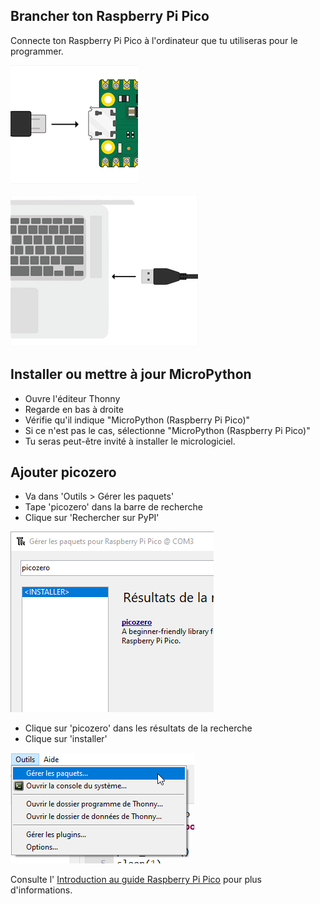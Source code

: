 ## Brancher ton Raspberry Pi Pico

Connecte ton Raspberry Pi Pico à l'ordinateur que tu utiliseras pour le programmer.

![Câble USB branché sur Raspberry Pi Pico.](images/pico-top-plug.png)

![Câble USB branché à l'ordinateur.](images/plug-in-pico.png)

## Installer ou mettre à jour MicroPython

+ Ouvre l'éditeur Thonny
+ Regarde en bas à droite
+ Vérifie qu'il indique "MicroPython (Raspberry Pi Pico)"
+ Si ce n'est pas le cas, sélectionne "MicroPython (Raspberry Pi Pico)"
+ Tu seras peut-être invité à installer le micrologiciel.

## Ajouter picozero

+ Va dans 'Outils > Gérer les paquets'
+ Tape 'picozero' dans la barre de recherche
+ Clique sur 'Rechercher sur PyPI'

![Fenêtre d'installation des packages Thonny avec champ de recherche.](images/search-picozero.png)

 + Clique sur 'picozero' dans les résultats de la recherche
 + Clique sur 'installer'

![picozero dans les résultats de recherche.](images/tools-manage-packages.png)

Consulte l' [Introduction au guide Raspberry Pi Pico](https://projects.raspberrypi.org/en/pathways/pico-intro) pour plus d'informations. 

